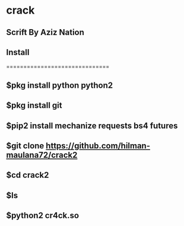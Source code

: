 # crack
## Scrift By Aziz Nation
## Install 
==============================
## $pkg install python python2
## $pkg install git
## $pip2 install mechanize requests bs4 futures
## $git clone https://github.com/hilman-maulana72/crack2
## $cd crack2
## $ls
## $python2 cr4ck.so
